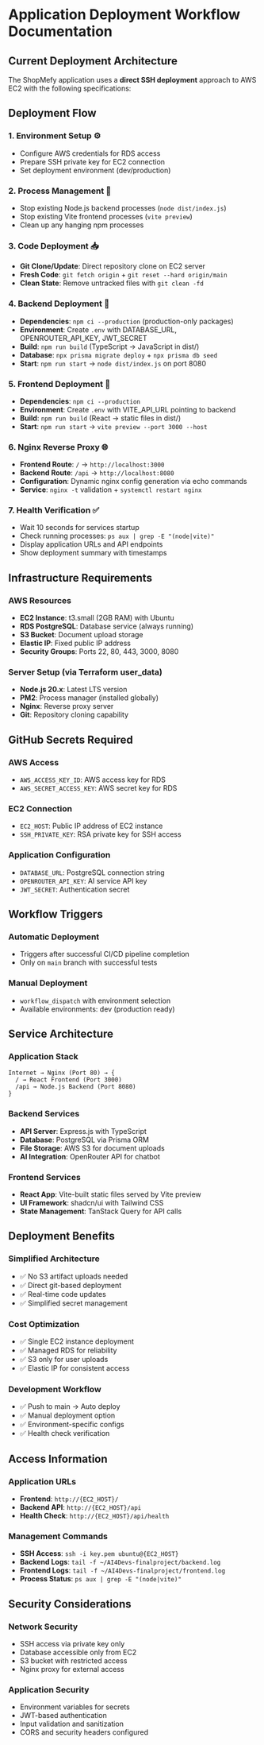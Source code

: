 # Application Deployment Workflow Documentation

## Current Deployment Architecture

The ShopMefy application uses a **direct SSH deployment** approach to AWS EC2 with the following specifications:

## Deployment Flow

### **1. Environment Setup** ⚙️
- Configure AWS credentials for RDS access
- Prepare SSH private key for EC2 connection
- Set deployment environment (dev/production)

### **2. Process Management** 🛑
- Stop existing Node.js backend processes (`node dist/index.js`)
- Stop existing Vite frontend processes (`vite preview`)
- Clean up any hanging npm processes

### **3. Code Deployment** 📥
- **Git Clone/Update**: Direct repository clone on EC2 server
- **Fresh Code**: `git fetch origin` + `git reset --hard origin/main`
- **Clean State**: Remove untracked files with `git clean -fd`

### **4. Backend Deployment** 🔧
- **Dependencies**: `npm ci --production` (production-only packages)
- **Environment**: Create `.env` with DATABASE_URL, OPENROUTER_API_KEY, JWT_SECRET
- **Build**: `npm run build` (TypeScript → JavaScript in dist/)
- **Database**: `npx prisma migrate deploy` + `npx prisma db seed`
- **Start**: `npm run start` → `node dist/index.js` on port 8080

### **5. Frontend Deployment** 🎨
- **Dependencies**: `npm ci --production`
- **Environment**: Create `.env` with VITE_API_URL pointing to backend
- **Build**: `npm run build` (React → static files in dist/)
- **Start**: `npm run start` → `vite preview --port 3000 --host`

### **6. Nginx Reverse Proxy** 🌐
- **Frontend Route**: `/` → `http://localhost:3000`
- **Backend Route**: `/api` → `http://localhost:8080`
- **Configuration**: Dynamic nginx config generation via echo commands
- **Service**: `nginx -t` validation + `systemctl restart nginx`

### **7. Health Verification** ✅
- Wait 10 seconds for services startup
- Check running processes: `ps aux | grep -E "(node|vite)"`
- Display application URLs and API endpoints
- Show deployment summary with timestamps

## Infrastructure Requirements

### **AWS Resources**
- **EC2 Instance**: t3.small (2GB RAM) with Ubuntu
- **RDS PostgreSQL**: Database service (always running)
- **S3 Bucket**: Document upload storage
- **Elastic IP**: Fixed public IP address
- **Security Groups**: Ports 22, 80, 443, 3000, 8080

### **Server Setup** (via Terraform user_data)
- **Node.js 20.x**: Latest LTS version
- **PM2**: Process manager (installed globally)
- **Nginx**: Reverse proxy server
- **Git**: Repository cloning capability

## GitHub Secrets Required

### **AWS Access**
- `AWS_ACCESS_KEY_ID`: AWS access key for RDS
- `AWS_SECRET_ACCESS_KEY`: AWS secret key for RDS

### **EC2 Connection**
- `EC2_HOST`: Public IP address of EC2 instance
- `SSH_PRIVATE_KEY`: RSA private key for SSH access

### **Application Configuration**
- `DATABASE_URL`: PostgreSQL connection string
- `OPENROUTER_API_KEY`: AI service API key
- `JWT_SECRET`: Authentication secret

## Workflow Triggers

### **Automatic Deployment**
- Triggers after successful CI/CD pipeline completion
- Only on `main` branch with successful tests

### **Manual Deployment**
- `workflow_dispatch` with environment selection
- Available environments: dev (production ready)

## Service Architecture

### **Application Stack**
```
Internet → Nginx (Port 80) → {
  / → React Frontend (Port 3000)
  /api → Node.js Backend (Port 8080)
}
```

### **Backend Services**
- **API Server**: Express.js with TypeScript
- **Database**: PostgreSQL via Prisma ORM
- **File Storage**: AWS S3 for document uploads
- **AI Integration**: OpenRouter API for chatbot

### **Frontend Services**
- **React App**: Vite-built static files served by Vite preview
- **UI Framework**: shadcn/ui with Tailwind CSS
- **State Management**: TanStack Query for API calls

## Deployment Benefits

### **Simplified Architecture**
- ✅ No S3 artifact uploads needed
- ✅ Direct git-based deployment
- ✅ Real-time code updates
- ✅ Simplified secret management

### **Cost Optimization**
- ✅ Single EC2 instance deployment
- ✅ Managed RDS for reliability
- ✅ S3 only for user uploads
- ✅ Elastic IP for consistent access

### **Development Workflow**
- ✅ Push to main → Auto deploy
- ✅ Manual deployment option
- ✅ Environment-specific configs
- ✅ Health check verification

## Access Information

### **Application URLs**
- **Frontend**: `http://{EC2_HOST}/`
- **Backend API**: `http://{EC2_HOST}/api`
- **Health Check**: `http://{EC2_HOST}/api/health`

### **Management Commands**
- **SSH Access**: `ssh -i key.pem ubuntu@{EC2_HOST}`
- **Backend Logs**: `tail -f ~/AI4Devs-finalproject/backend.log`
- **Frontend Logs**: `tail -f ~/AI4Devs-finalproject/frontend.log`
- **Process Status**: `ps aux | grep -E "(node|vite)"`

## Security Considerations

### **Network Security**
- SSH access via private key only
- Database accessible only from EC2
- S3 bucket with restricted access
- Nginx proxy for external access

### **Application Security**
- Environment variables for secrets
- JWT-based authentication
- Input validation and sanitization
- CORS and security headers configured
